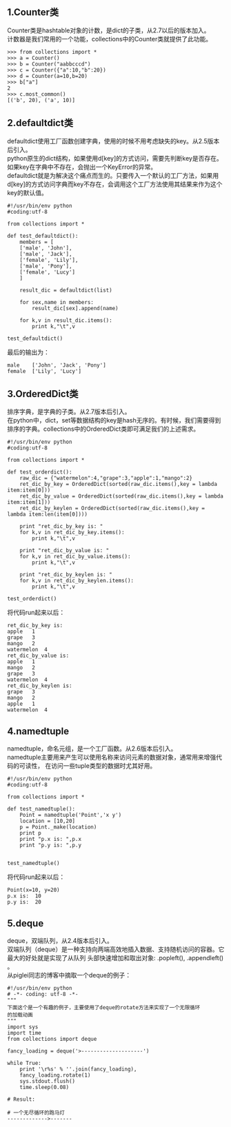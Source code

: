 ## 1.Counter类
Counter类是hashtable对象的计数，是dict的子类，从2.7以后的版本加入。  
计数器是我们常用的一个功能，collections中的Counter类就提供了此功能。  

```
>>> from collections import *
>>> a = Counter()
>>> b = Counter("aabbcccd")
>>> c = Counter({"a":10,"b":20})
>>> d = Counter(a=10,b=20)
>>> b["a"]
2
>>> c.most_common()
[('b', 20), ('a', 10)]
```  

## 2.defaultdict类
defaultdict使用工厂函数创建字典，使用的时候不用考虑缺失的key。从2.5版本后引入。  
python原生的dict结构，如果使用d[key]的方式访问，需要先判断key是否存在。如果key在字典中不存在，会抛出一个KeyError的异常。  
defaultdict就是为解决这个痛点而生的。只要传入一个默认的工厂方法，如果用d[key]的方式访问字典而key不存在，会调用这个工厂方法使用其结果来作为这个key的默认值。  

```
#!/usr/bin/env python
#coding:utf-8

from collections import *

def test_defaultdict():
    members = [
    ['male', 'John'],
    ['male', 'Jack'],
    ['female', 'Lily'],
    ['male', 'Pony'],
    ['female', 'Lucy']
    ]

    result_dic = defaultdict(list)

    for sex,name in members:
        result_dic[sex].append(name)

    for k,v in result_dic.items():
        print k,"\t",v

test_defaultdict()
```  

最后的输出为：  

```
male 	['John', 'Jack', 'Pony']
female 	['Lily', 'Lucy']
```  

## 3.OrderedDict类
排序字典，是字典的子类。从2.7版本后引入。  
在python中，dict，set等数据结构的key是hash无序的。有时候，我们需要得到排序的字典。collections中的OrderedDict类即可满足我们的上述需求。  

```
#!/usr/bin/env python
#coding:utf-8

from collections import *

def test_orderdict():
    raw_dic = {"watermelon":4,"grape":3,"apple":1,"mango":2}
    ret_dic_by_key = OrderedDict(sorted(raw_dic.items(),key = lambda item:item[0]))
    ret_dic_by_value = OrderedDict(sorted(raw_dic.items(),key = lambda item:item[1]))
    ret_dic_by_keylen = OrderedDict(sorted(raw_dic.items(),key = lambda item:len(item[0])))

    print "ret_dic_by_key is: "
    for k,v in ret_dic_by_key.items():
        print k,"\t",v

    print "ret_dic_by_value is: "
    for k,v in ret_dic_by_value.items():
        print k,"\t",v

    print "ret_dic_by_keylen is: "
    for k,v in ret_dic_by_keylen.items():
        print k,"\t",v

test_orderdict()
```  

将代码run起来以后：  

```
ret_dic_by_key is:
apple 	1
grape 	3
mango 	2
watermelon 	4
ret_dic_by_value is:
apple 	1
mango 	2
grape 	3
watermelon 	4
ret_dic_by_keylen is:
grape 	3
mango 	2
apple 	1
watermelon 	4
```  

## 4.namedtuple
namedtuple，命名元组，是一个工厂函数。从2.6版本后引入。  
namedtuple主要用来产生可以使用名称来访问元素的数据对象，通常用来增强代码的可读性， 在访问一些tuple类型的数据时尤其好用。  

```
#!/usr/bin/env python
#coding:utf-8

from collections import *

def test_namedtuple():
    Point = namedtuple('Point','x y')
    location = [10,20]
    p = Point._make(location)
    print p
    print "p.x is: ",p.x
    print "p.y is: ",p.y


test_namedtuple()
```  

将代码run起来以后：  

```
Point(x=10, y=20)
p.x is:  10
p.y is:  20
```  

## 5.deque
deque，双端队列，从2.4版本后引入。  
双端队列（deque）是一种支持向两端高效地插入数据、支持随机访问的容器。它最大的好处就是实现了从队列 头部快速增加和取出对象: .popleft(), .appendleft() 。  
从piglei同志的博客中摘取一个deque的例子：  

```
#!/usr/bin/env python
# -*- coding: utf-8 -*-
"""
下面这个是一个有趣的例子，主要使用了deque的rotate方法来实现了一个无限循环
的加载动画
"""
import sys
import time
from collections import deque

fancy_loading = deque('>--------------------')

while True:
    print '\r%s' % ''.join(fancy_loading),
    fancy_loading.rotate(1)
    sys.stdout.flush()
    time.sleep(0.08)

# Result:

# 一个无尽循环的跑马灯
------------->-------
```  
